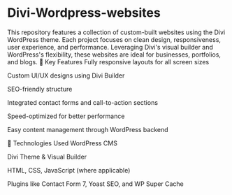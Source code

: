 # Divi-Wordpress-websites
This repository features a collection of custom-built websites using the Divi WordPress theme. Each project focuses on clean design, responsiveness, user experience, and performance. Leveraging Divi's visual builder and WordPress's flexibility, these websites are ideal for businesses, portfolios, and blogs.
🔧 Key Features
Fully responsive layouts for all screen sizes

Custom UI/UX designs using Divi Builder

SEO-friendly structure

Integrated contact forms and call-to-action sections

Speed-optimized for better performance

Easy content management through WordPress backend

🧠 Technologies Used
WordPress CMS

Divi Theme & Visual Builder

HTML, CSS, JavaScript (where applicable)

Plugins like Contact Form 7, Yoast SEO, and WP Super Cache
